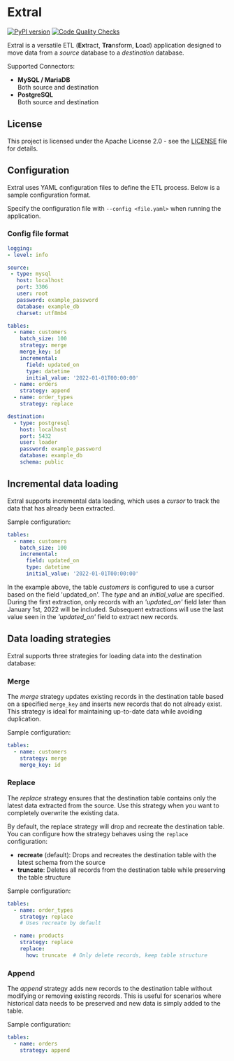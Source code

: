 # Extral

[![PyPI version](https://badge.fury.io/py/Extral.svg)](https://badge.fury.io/py/Extral)
[![Code Quality Checks](https://github.com/MichaelAnckaert/extral/actions/workflows/workflow.yml/badge.svg)](https://github.com/MichaelAnckaert/extral/actions/workflows/workflow.yml)

Extral is a versatile ETL (**Ex**tract, **Tra**nsform, **L**oad) application designed to move data from a *source* database to a *destination* database. 

Supported Connectors:
- **MySQL / MariaDB**\
  Both source and destination
- **PostgreSQL**\
  Both source and destination


## License
This project is licensed under the Apache License 2.0 - see the [LICENSE](LICENSE) file for details.

## Configuration
Extral uses YAML configuration files to define the ETL process. Below is a sample configuration format. 

Specify the configuration file with `--config <file.yaml>` when running the application.

### Config file format

```yaml
logging:
- level: info

source:
 - type: mysql
   host: localhost
   port: 3306
   user: root
   password: example_password
   database: example_db
   charset: utf8mb4

tables:
  - name: customers
    batch_size: 100
    strategy: merge
    merge_key: id
    incremental:
      field: updated_on
      type: datetime
      initial_value: '2022-01-01T00:00:00'
  - name: orders
    strategy: append
  - name: order_types
    strategy: replace

destination:
  - type: postgresql
    host: localhost
    port: 5432
    user: loader
    password: example_password
    database: example_db
    schema: public
```

## Incremental data loading
Extral supports incremental data loading, which uses a *cursor* to track the data that has already been extracted. 

Sample configuration:
```yaml
tables:
  - name: customers
    batch_size: 100
    incremental:
      field: updated_on
      type: datetime
      initial_value: '2022-01-01T00:00:00'
```

In the example above, the table *customers* is configured to use a cursor based on the field 'updated_on'. The *type* and an *initial_value* are specified. During the first extraction, only records with an *'updated_on'* field later than January 1st, 2022 will be included. Subsequent extractions will use the last value seen in the *'updated_on'* field to extract new records.

## Data loading strategies
Extral supports three strategies for loading data into the destination database:

### Merge
The *merge* strategy updates existing records in the destination table based on a specified `merge_key` and inserts new records that do not already exist. This strategy is ideal for maintaining up-to-date data while avoiding duplication. 

Sample configuration:
```yaml
tables:
  - name: customers
    strategy: merge
    merge_key: id
```

### Replace
The *replace* strategy ensures that the destination table contains only the latest data extracted from the source. Use this strategy when you want to completely overwrite the existing data.

By default, the replace strategy will drop and recreate the destination table. You can configure how the strategy behaves using the `replace` configuration:

- **recreate** (default): Drops and recreates the destination table with the latest schema from the source
- **truncate**: Deletes all records from the destination table while preserving the table structure

Sample configuration:
```yaml
tables:
  - name: order_types
    strategy: replace
    # Uses recreate by default

  - name: products
    strategy: replace
    replace:
      how: truncate  # Only delete records, keep table structure
```

### Append
The *append* strategy adds new records to the destination table without modifying or removing existing records. This is useful for scenarios where historical data needs to be preserved and new data is simply added to the table.

Sample configuration:
```yaml
tables:
  - name: orders
    strategy: append
```
